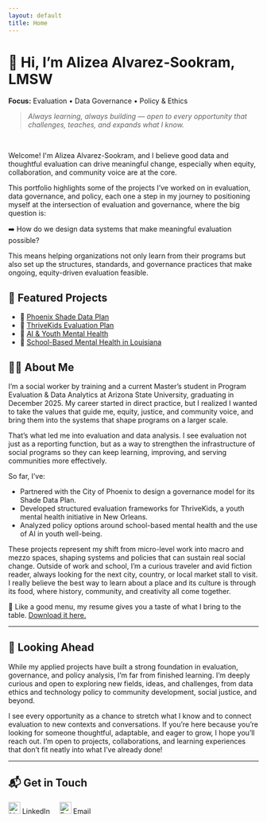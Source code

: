 ```yaml
---
layout: default
title: Home
---
```


# 👋 Hi, I’m Alizea Alvarez-Sookram, LMSW

**Focus:** Evaluation • Data Governance • Policy & Ethics   

> *Always learning, always building — open to every opportunity that challenges, teaches, and expands what I know.*

<br>

Welcome! I'm Alizea Alvarez-Sookram, and I believe good data and thoughtful evaluation can drive meaningful change, especially when equity, collaboration, and community voice are at the core.  

This portfolio highlights some of the projects I’ve worked on in evaluation, data governance, and policy, each one a step in my journey to positioning myself at the intersection of evaluation and governance, where the big question is:

➡️ How do we design data systems that make meaningful evaluation possible?

This means helping organizations not only learn from their programs but also set up the structures, standards, and governance practices that make ongoing, equity-driven evaluation feasible.

## 🌟 Featured Projects
- 🌳 <a href="projects/phoenix-shade-plan/" target="_blank" rel="noopener noreferrer">Phoenix Shade Data Plan</a>  
- 🌱 <a href="projects/thrivekids-eval-plan/" target="_blank" rel="noopener noreferrer">ThriveKids Evaluation Plan</a>  
- 🤖 <a href="projects/policy-memo-ai-mental-health/" target="_blank" rel="noopener noreferrer">AI & Youth Mental Health</a>  
- 📝 <a href="projects/policy-memo-sbmh-louisiana/" target="_blank" rel="noopener noreferrer">School-Based Mental Health in Louisiana</a>  

## 👩‍💻 About Me
I’m a social worker by training and a current Master’s student in Program Evaluation & Data Analytics at Arizona State University, graduating in December 2025. My career started in direct practice, but I realized I wanted to take the values that guide me, equity, justice, and community voice, and bring them into the systems that shape programs on a larger scale.  

That’s what led me into evaluation and data analysis. I see evaluation not just as a reporting function, but as a way to strengthen the infrastructure of social programs so they can keep learning, improving, and serving communities more effectively.  

So far, I’ve:  
- Partnered with the City of Phoenix to design a governance model for its Shade Data Plan.  
- Developed structured evaluation frameworks for ThriveKids, a youth mental health initiative in New Orleans.  
- Analyzed policy options around school-based mental health and the use of AI in youth well-being.  

These projects represent my shift from micro-level work into macro and mezzo spaces, shaping systems and policies that can sustain real social change. Outside of work and school, I’m a curious traveler and avid fiction reader, always looking for the next city, country, or local market stall to visit. I really believe the best way to learn about a place and its culture is through its food, where history, community, and creativity all come together.

🍴 Like a good menu, my resume gives you a taste of what I bring to the table. <a href="Alvarez-Sookram-Alizea-Resume.pdf" target="_blank" rel="noopener noreferrer">Download it here.</a>    

---   
## 🔭 Looking Ahead
While my applied projects have built a strong foundation in evaluation, governance, and policy analysis, I’m far from finished learning. I’m deeply curious and open to exploring new fields, ideas, and challenges, from data ethics and technology policy to community development, social justice, and beyond.     

I see every opportunity as a chance to stretch what I know and to connect evaluation to new contexts and conversations. If you’re here because you’re looking for someone thoughtful, adaptable, and eager to grow, I hope you’ll reach out. I’m open to projects, collaborations, and learning experiences that don’t fit neatly into what I’ve already done!

---    
## 📬 Get in Touch
<p>
  <a href="[https://www.linkedin.com/in/alizea-alvarez-sookram/](https://www.linkedin.com/in/alizea-alvarez-sookram/)" target="_blank" rel="noopener noreferrer" 
     style="text-decoration:none; margin-right:15px;">
    <img src="https://cdn.jsdelivr.net/gh/devicons/devicon/icons/linkedin/linkedin-original.svg" 
         width="24" height="24" alt="LinkedIn"> LinkedIn
  </a>

  <a href="mailto:sookramalizea@gmail.com" style="text-decoration:none;">
    <img src="https://cdn.jsdelivr.net/gh/simple-icons/simple-icons/icons/gmail.svg" 
         width="24" height="24" alt="Email"> Email
  </a>
</p>

